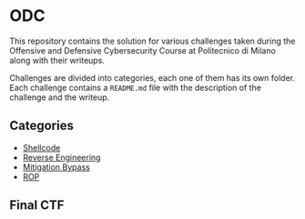# ODC

This repository contains the solution for various challenges taken during the Offensive and Defensive Cybersecurity Course at Politecnico di Milano along with their writeups.

Challenges are divided into categories, each one of them has its own folder. Each challenge contains a `README.md` file with the description of the challenge and the writeup.

## Categories

- [Shellcode](...)
- [Reverse Engineering](...)
- [Mitigation Bypass](...)
- [ROP](...)

## Final CTF